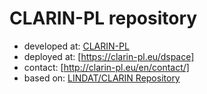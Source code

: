 # CLARIN-PL repository

* developed at: [CLARIN-PL](http://clarin-pl.eu/)
* deployed at: [https://clarin-pl.eu/dspace]
* contact: [http://clarin-pl.eu/en/contact/]
* based on: [LINDAT/CLARIN Repository](https://github.com/ufal/lindat-dspace)


